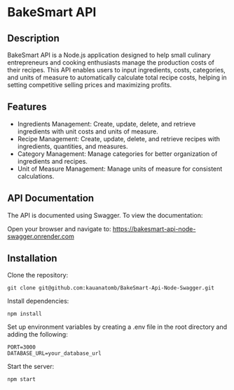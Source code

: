 # BakeSmart API
## Description
BakeSmart API is a Node.js application designed to help small culinary entrepreneurs and cooking enthusiasts manage the production costs of their recipes. This API enables users to input ingredients, costs, categories, and units of measure to automatically calculate total recipe costs, helping in setting competitive selling prices and maximizing profits.

## Features
- Ingredients Management: Create, update, delete, and retrieve ingredients with unit costs and units of measure.
- Recipe Management: Create, update, delete, and retrieve recipes with ingredients, quantities, and measures.
- Category Management: Manage categories for better organization of ingredients and recipes.
- Unit of Measure Management: Manage units of measure for consistent calculations.

## API Documentation
The API is documented using Swagger. To view the documentation:

Open your browser and navigate to: https://bakesmart-api-node-swagger.onrender.com

## Installation
Clone the repository:
```
git clone git@github.com:kauanatomb/BakeSmart-Api-Node-Swagger.git
```
Install dependencies:
```
npm install
```
Set up environment variables by creating a .env file in the root directory and adding the following:
```
PORT=3000
DATABASE_URL=your_database_url
```

Start the server:
```
npm start
```

